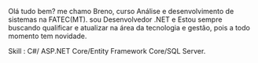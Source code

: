 <p align="left"> 
Olá tudo bem? me chamo  Breno, curso Análise e desenvolvimento de sistemas na FATEC(MT).
sou Desenvolvedor .NET e Estou sempre  buscando qualificar e atualizar na área da tecnologia e gestão, pois a todo momento tem novidade.
</p>

Skill :
C#/ ASP.NET Core/Entity Framework Core/SQL Server.
